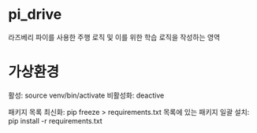# pi_drive
라즈베리 파이를 사용한 주행 로직 및 이를 위한 학습 로직을 작성하는 영역

# 가상환경
활성: source venv/bin/activate
비활성화: deactive

패키지 목록 최신화: pip freeze > requirements.txt
목록에 있는 패키지 일괄 설치: pip install -r requirements.txt
